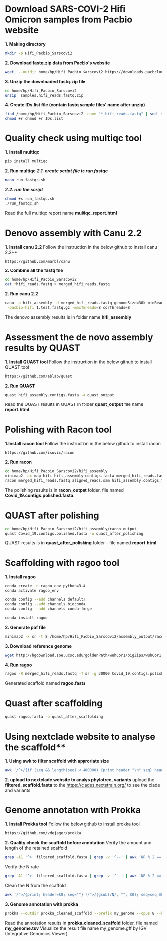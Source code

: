 # Download SARS-COVI-2 Hifi Omicron samples from Pacbio website
**1. Making directory**
```bash
mkdir -p Hifi_Pacbio_Sarscovi2
```
**2. Download fastq.zip data from Pacbio's website**
```bash
wget  --outdir home/hp/Hifi_Pacbio_Sarscovi2 https://downloads.pacbcloud.com/public/dataset/HiFiViral/Jan_2022/samples.hifi_reads.fastq.zip  
```

**3. Unzip the downloaded fastq.zip file**
```bash
cd home/hp/Hifi_Pacbio_Sarscovi2
unzip  samples.hifi_reads.fastq.zip
```

**4. Create IDs.list file (contain fastq sample files' name after unzip)**
```bash
find /home/hp/Hifi_Pacbio_Sarscovi2 -name "*.hifi_reads.fastq" | sed 's|.*/||' > /home/hp/Hifi_Pacbio_Sarscovi2/IDs.list
chmod +r chmod +r IDs.list
```

# Quality check using multiqc tool
**1. Install multiqc**
```bash
pip install multiqc
```

**2. Run multiqc**
***2.1. create script file to run fastqc***
```bash
nano run_fastqc.sh
```

***2.2. run the script***
```bash
chmod +x run_fastqc.sh
./run_fastqc.sh
```
Read the full multiqc report name **multiqc_report.html**

# Denovo assembly with Canu 2.2
**1. Install canu 2.2**
Follow the instruction in the below github to install canu 2.2**
```bash
https://github.com/marbl/canu
```

**2. Combine all the fastq file**
```bash
cd home/hp/Hifi_Pacbio_Sarscovi2
cat *hifi_reads.fastq > merged_hifi_reads.fastq
```

**2. Run canu 2.2**
```bash
canu -p hifi_assembly -d merged_hifi_reads.fastq genomeSize=30k minReadLength=500 minOverlapLength=70\
 -pacbio-hifi 1.test.fastq.gz -maxThreads=8 corThreads=8
```
The denovo assembly results is in folder name **hifi_assembly**

# Assessment the de novo assembly results by QUAST
**1. Install QUAST tool**
Follow the instruction in the below github to install QUAST tool
```bash
https://github.com/ablab/quast
```

**2. Run QUAST**
```bash
quast hifi_assembly.contigs.fasta -o quast_output
```
Read the QUAST results in QUAST in folder **quast_output** file name **report.html**

# Polishing with Racon tool
**1.Install racon tool**
Follow the instruction in the below github to install racon
```bash
https://github.com/isovic/racon
```

**2. Run racon**
```bash
cd home/hp/Hifi_Pacbio_Sarscovi2/hifi_assembly
minimap2 -ax map-hifi hifi_assembly.contigs.fasta merged_hifi_reads.fastq > aligned_reads.sam
racon merged_hifi_reads.fastq aligned_reads.sam hifi_assembly.contigs.fasta > racon_output/Covid_19.contigs.polished.fasta
```
The polishing results is in **racon_output** folder, file named **Covid_19.contigs.polished.fasta**.

#   QUAST after polishing
```bash
cd home/hp/Hifi_Pacbio_Sarscovi2/hifi_assembly/racon_output
quast Covid_19.contigs.polished.fasta -o quast_after_polishing
```
QUAST results is in **quast_after_polishing** folder - file named **report.html**

# Scaffolding with ragoo tool
**1. Install ragoo**
```bash
conda create -n ragoo_env python=3.8
conda activate ragoo_env
```
```bash
conda config --add channels defaults
conda config --add channels bioconda
conda config --add channels conda-forge
```
```bash
conda install ragoo
```

**2. Generate paf file**
```bash
minimap2 -x sr -t 8 /home/hp/Hifi_Pacbio_Sarscovi2/assembly_output/racon_output/Covid_19.contigs.polished.fasta /home/hp/Hifi_Pacbio_Sarscovi2/assembly_output/racon_output/merged_hifi_reads.fastq > /home/hp/Hifi_Pacbio_Sarscovi2/assembly_output/racon_output/reads_against_ctg.paf 2> /home/hp/Hifi_Pacbio_Sarscovi2/assembly_output/racon_output/reads_against_ctg.paf.log
```

**3. Download reference genome**
```bash
wget http://hgdownload.soe.ucsc.edu/goldenPath/wuhCor1/bigZips/wuhCor1.fa.gz
```

**4. Run ragoo**
```bash
ragoo -R merged_hifi_reads.fastq -T sr -g 30000 Covid_19.contigs.polished.fasta wuhCor1.fa
```
Generated scaffold named **ragoo.fasta**
# Quast after scaffolding
```bash
quast ragoo.fasta -o quast_after_scaffolding
```

# Using nextclade website to analyse the scaffold**
**1. Using awk to filter scaffold with approriate size**
```bash
awk '/^>/{if (seq && length(seq) < 400000) {print header "\n" seq} header = $0; seq = ""} !/^>/{seq = seq $0} END{if (length(seq) < 400000) print header "\n" seq}' ragoo.fasta > filtered_scaffold.fasta
```

**2. upload to nextclade website to analys phylotree, variants**
upload the **filtered_scaffold.fasta** to the https://clades.nextstrain.org/ to see the clade and variants

# Genome annotation with Prokka
**1. Install Prokka tool**
Follow the below github to install prokka tool
```bash
https://github.com/vdejager/prokka
```
**2. Quality check the scaffold before annotation**
Verify the amount and length of the retained scaffold
```bash
grep -A1 '^>' filtered_scaffold.fasta | grep -v '^--' | awk 'NR % 2 == 0 {print length($0)}' | sort -n
```
Verify the N rate
```bash
grep -A1 '^>' filtered_scaffold.fasta | grep -v '^--' | awk 'NR % 2 == 0 {n_count += gsub(/N/, ""); total_length += length($0)} END {print "N count:", n_count, "Total bases:", total_length, "N ratio:", n_count/total_length}'
```
Clean the N from the scaffold
```bash
awk '/^>/{print; header=$0; seq=""} !/^>/{gsub(/N/, "", $0); seq=seq $0} END{if (seq) print header "\n" seq}' filtered_scaffold.fasta > cleaned_scaffold.fasta
```

**3. Genome annotation with prokka**
```bash
prokka --outdir prokka_cleaned_scaffold --prefix my_genome --cpus 8 --kingdom Viruses cleaned_scaffold.fasta
```
Read the annotation results in **prokka_cleaned_scaffold** folder, file named **my_genome.tsv**
Visualize the result file name my_genome.gff by IGV (Integrative Genomics Viewer)




